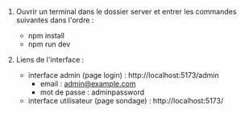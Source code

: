 1) Ouvrir un terminal dans le dossier server et entrer les commandes suivantes dans l'ordre :
    - npm install
    - npm run dev

2) Liens de l'interface :
    - interface admin (page login) : http://localhost:5173/admin
        * email : admin@example.com
        * mot de passe : adminpassword
    - interface utilisateur (page sondage) : http://localhost:5173/